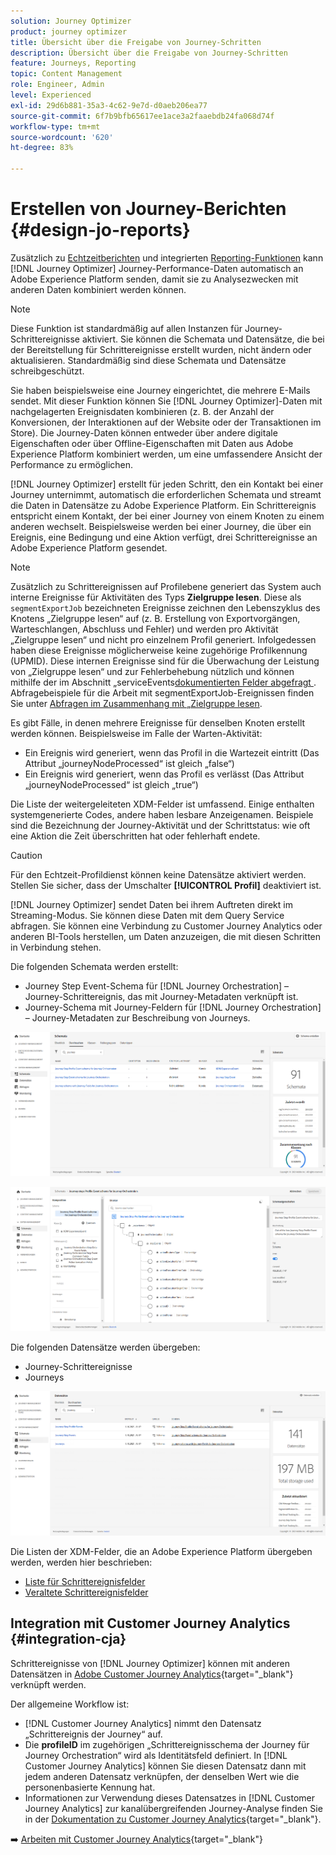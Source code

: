 ```yaml
---
solution: Journey Optimizer
product: journey optimizer
title: Übersicht über die Freigabe von Journey-Schritten
description: Übersicht über die Freigabe von Journey-Schritten
feature: Journeys, Reporting
topic: Content Management
role: Engineer, Admin
level: Experienced
exl-id: 29d6b881-35a3-4c62-9e7d-d0aeb206ea77
source-git-commit: 6f7b9bfb65617ee1ace3a2faaebdb24fa068d74f
workflow-type: tm+mt
source-wordcount: '620'
ht-degree: 83%

---
```


# Erstellen von Journey-Berichten {#design-jo-reports}

Zusätzlich zu [Echtzeitberichten](live-report.md) und integrierten [Reporting-Funktionen](report-gs-cja.md) kann [!DNL Journey Optimizer] Journey-Performance-Daten automatisch an Adobe Experience Platform senden, damit sie zu Analysezwecken mit anderen Daten kombiniert werden können.

>[!NOTE]
>
>Diese Funktion ist standardmäßig auf allen Instanzen für Journey-Schrittereignisse aktiviert. Sie können die Schemata und Datensätze, die bei der Bereitstellung für Schrittereignisse erstellt wurden, nicht ändern oder aktualisieren. Standardmäßig sind diese Schemata und Datensätze schreibgeschützt.

Sie haben beispielsweise eine Journey eingerichtet, die mehrere E-Mails sendet. Mit dieser Funktion können Sie [!DNL Journey Optimizer]-Daten mit nachgelagerten Ereignisdaten kombinieren (z. B. der Anzahl der Konversionen, der Interaktionen auf der Website oder der Transaktionen im Store). Die Journey-Daten können entweder über andere digitale Eigenschaften oder über Offline-Eigenschaften mit Daten aus Adobe Experience Platform kombiniert werden, um eine umfassendere Ansicht der Performance zu ermöglichen.

[!DNL Journey Optimizer] erstellt für jeden Schritt, den ein Kontakt bei einer Journey unternimmt, automatisch die erforderlichen Schemata und streamt die Daten in Datensätze zu Adobe Experience Platform. Ein Schrittereignis entspricht einem Kontakt, der bei einer Journey von einem Knoten zu einem anderen wechselt. Beispielsweise werden bei einer Journey, die über ein Ereignis, eine Bedingung und eine Aktion verfügt, drei Schrittereignisse an Adobe Experience Platform gesendet.

>[!NOTE]
>
>Zusätzlich zu Schrittereignissen auf Profilebene generiert das System auch interne Ereignisse für Aktivitäten des Typs **Zielgruppe lesen**. Diese als `segmentExportJob` bezeichneten Ereignisse zeichnen den Lebenszyklus des Knotens „Zielgruppe lesen“ auf (z. B. Erstellung von Exportvorgängen, Warteschlangen, Abschluss und Fehler) und werden pro Aktivität „Zielgruppe lesen“ und nicht pro einzelnem Profil generiert. Infolgedessen haben diese Ereignisse möglicherweise keine zugehörige Profilkennung (UPMID). Diese internen Ereignisse sind für die Überwachung der Leistung von „Zielgruppe lesen“ und zur Fehlerbehebung nützlich und können mithilfe der im Abschnitt „serviceEvents[&#x200B; dokumentierten Felder abgefragt &#x200B;](../reports/sharing-field-list.md#servicevents-field). Abfragebeispiele für die Arbeit mit segmentExportJob-Ereignissen finden Sie unter [Abfragen im Zusammenhang mit „Zielgruppe lesen](../reports/query-examples.md#read-segment-queries).

Es gibt Fälle, in denen mehrere Ereignisse für denselben Knoten erstellt werden können. Beispielsweise im Falle der Warten-Aktivität:

* Ein Ereignis wird generiert, wenn das Profil in die Wartezeit eintritt (Das Attribut „journeyNodeProcessed“ ist gleich „false“)
* Ein Ereignis wird generiert, wenn das Profil es verlässt (Das Attribut „journeyNodeProcessed“ ist gleich „true“)

Die Liste der weitergeleiteten XDM-Felder ist umfassend. Einige enthalten systemgenerierte Codes, andere haben lesbare Anzeigenamen. Beispiele sind die Bezeichnung der Journey-Aktivität und der Schrittstatus: wie oft eine Aktion die Zeit überschritten hat oder fehlerhaft endete.

>[!CAUTION]
>
>Für den Echtzeit-Profildienst können keine Datensätze aktiviert werden. Stellen Sie sicher, dass der Umschalter **[!UICONTROL Profil]** deaktiviert ist.

[!DNL Journey Optimizer] sendet Daten bei ihrem Auftreten direkt im Streaming-Modus. Sie können diese Daten mit dem Query Service abfragen. Sie können eine Verbindung zu Customer Journey Analytics oder anderen BI-Tools herstellen, um Daten anzuzeigen, die mit diesen Schritten in Verbindung stehen.

Die folgenden Schemata werden erstellt:

* Journey Step Event-Schema für [!DNL Journey Orchestration] – Journey-Schrittereignis, das mit Journey-Metadaten verknüpft ist.
* Journey-Schema mit Journey-Feldern für [!DNL Journey Orchestration] – Journey-Metadaten zur Beschreibung von Journeys.

![](assets/sharing1.png)

![](assets/sharing2.png)

Die folgenden Datensätze werden übergeben:

* Journey-Schrittereignisse
* Journeys

![](assets/sharing3.png)

Die Listen der XDM-Felder, die an Adobe Experience Platform übergeben werden, werden hier beschrieben:

* [Liste für Schrittereignisfelder](../reports/sharing-field-list.md)
* [Veraltete Schrittereignisfelder](../reports/sharing-legacy-fields.md)

## Integration mit Customer Journey Analytics {#integration-cja}

Schrittereignisse von [!DNL Journey Optimizer] können mit anderen Datensätzen in [Adobe Customer Journey Analytics](https://experienceleague.adobe.com/docs/analytics-platform/using/cja-overview/cja-overview.html?lang=de){target="_blank"} verknüpft werden.

Der allgemeine Workflow ist:

* [!DNL Customer Journey Analytics] nimmt den Datensatz „Schrittereignis der Journey“ auf.
* Die **profileID** im zugehörigen „Schrittereignisschema der Journey für Journey Orchestration“ wird als Identitätsfeld definiert. In [!DNL Customer Journey Analytics] können Sie diesen Datensatz dann mit jedem anderen Datensatz verknüpfen, der denselben Wert wie die personenbasierte Kennung hat.
* Informationen zur Verwendung dieses Datensatzes in [!DNL Customer Journey Analytics] zur kanalübergreifenden Journey-Analyse finden Sie in der [Dokumentation zu Customer Journey Analytics](https://experienceleague.adobe.com/docs/analytics-platform/using/cja-usecases/cross-channel.html?lang=de){target="_blank"}.

➡️ [Arbeiten mit Customer Journey Analytics](cja-ajo.md){target="_blank"}
